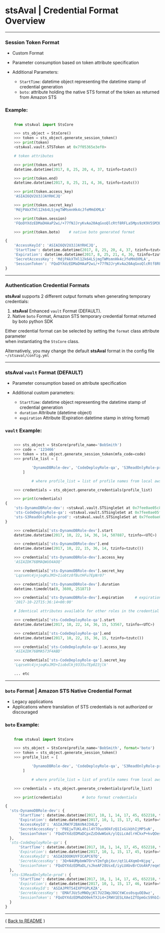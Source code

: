 # stsAval | Credential Format Overview

* * *

### Session Token Format

* Custom Format
* Parameter consumption based on token attribute specification
* Additional Parameters:

    * `StartTime`: datetime object representing the datetime stamp of credential generation
    * `boto`:  attribute holding the native STS format of the token as returned from Amazon STS

### Example:

```python

    from stsAval import StsCore

    >>> sts_object = StsCore()
    >>> token = sts_object.generate_session_token()
    >>> print(token)
    <stsAval.vault.STSToken at 0x7f05365e3ef0>

    # token attributes

    >>> print(token.start)
    datetime.datetime(2017, 8, 25, 20, 4, 37, tzinfo=tzutc()

    >>> print(token.end)
    datetime.datetime(2017, 8, 25, 21, 4, 36, tzinfo=tzutc())

    >>> print(token.access_key)
    'ASIAI6QV2U3JJAYRHCJQ'

    >>> print(token.secret_key)
    'MdjPAkXTHl12k64LSjmgTWMsmnHk4cJfeMHdXMLA'

    >>> print(token.session)
    'FQoDYXdzEDMaDHAaP2wi/+77fNJJryKvAa20AqGxoQlcRtf8RFLa5Mps9zK9V5SM3Q7+M3h9iNbcxfaZsUnTzFvFwjVZjYKk...zQU='

    >>> print(token.boto)    # native boto generated format

{
    'AccessKeyId': 'ASIAI6QV2U3JJAYRHCJQ',
    'StartTime': datetime.datetime(2017, 8, 25, 20, 4, 37, tzinfo=tzutc()),
    'Expiration': datetime.datetime(2017, 8, 25, 21, 4, 36, tzinfo=tzutc()),
    'SecretAccessKey': 'MdjPAkXTHl12k64LSjmgTWMsmnHk4cJfeMHdXMLA',
    'SessionToken': 'FQoDYXdzEDMaDHAaP2wi/+77fNJJryKvAa20AqGxoQlcRtf8RFLa5Mps9zK9V5SM3Q7+M3h9iNbcxfa...zQU='
}

```

* * *

### Authentication Credential Formats

**stsAval** supports 2 different output formats when generating temporary credentials:

1. **stsAval** Enhanced `vault` Format (DEFAULT).  
2. Native `boto` Format, Amazon STS temporary credential format returned by boto python SDK

Either credential format can be selected by setting the `format` class attribute parameter  
when instantiating the `StsCore` class.

Alternatively, you may change the default **stsAval** format in the config file `~/stsaval/config.yml`  

* * *

### stsAval `vault` Format (DEFAULT)

* Parameter consumption based on attribute specification
* Additional custom parameters:

    * `StartTime`: datetime object representing the datetime stamp of credential generation
    * `duration` Attribute (datetime object)
    * `expiration` Attribute (Expiration datetime stamp in string format)

### `vault` Example:

```python

    >>> sts_object = StsCore(profile_name='BobSmith')
    >>> code = '123466'
    >>> token = sts_object.generate_session_token(mfa_code=code)
    >>> profile_list = [

            'DynamoDBRole-dev', 'CodeDeployRole-qa', 'S3ReadOnlyRole-prod'
        ]

            # where profile_list = list of profile names from local awscli config

    >>> credentials = sts_object.generate_credentials(profile_list)

    >>> print(credentials)
{
    'sts-DynamoDBRole-dev': <stsAval.vault.STSingleSet at 0x7fee0ae05c88>,
    'sts-CodeDeployRole-qa': <stsAval.vault.STSingleSet at 0x7fee0ae05f60>,
    'sts-S3ReadOnlyRole-prod': <stsAval.vault.STSingleSet at 0x7fee0ae05fd0>
}

    >>> credentials['sts-DynamoDBRole-dev'].start
    datetime.datetime(2017, 10, 22, 14, 36, 14, 507887, tzinfo=<UTC>)

    >>> credentials['sts-DynamoDBRole-dev'].end
    datetime.datetime(2017, 10, 22, 15, 36, 14, tzinfo=tzutc())

    >>> credentials['sts-DynamoDBRole-dev'].access_key
    'ASIAIDK76BMAQWUO4AOQ'

    >>> credentials['sts-DynamoDBRole-dev'].secret_key
    'LqzseVc4jnjoqKuJM3+Iiobtz0fButHFu7EpNr07'

    >>> credentials['sts-DynamoDBRole-dev'].duration
    datetime.timedelta(0, 3600, 251871)

    >>> credentials['sts-DynamoDBRole-dev'].expiration     # expiration str in isoformat
    '2017-10-22T15:36:14+00:00'

    # Identical attributes available for other roles in the credential set

    >>> credentials['sts-CodeDeployRole-qa'].start
    datetime.datetime(2017, 10, 22, 14, 36, 15, 53567, tzinfo=<UTC>)

    >>> credentials['sts-CodeDeployRole-qa'].end
    datetime.datetime(2017, 10, 22, 15, 36, 15, tzinfo=tzutc())

    >>> credentials['sts-CodeDeployRole-qa'].access_key
    'ASIAIDK76BMA573F4ABD'

    >>> credentials['sts-CodeDeployRole-qa'].secret_key
    'LqzseVc4jnjoqKuJM3+Iiobdlkj9335u7Ep023jlk'

    ... etc

```

* * *

### `boto` Format | Amazon STS Native Credential Format

* Legacy applications
* Applications where translation of STS credentials is not authorized or discouraged

### `boto` Example:

```python

    from stsAval import StsCore

    >>> sts_object = StsCore(profile_name='BobSmith', format='boto')
    >>> token = sts_object.generate_session_token()  
    >>> profile_list = [

            'DynamoDBRole-dev', 'CodeDeployRole-qa', 'S3ReadOnlyRole-prod'
        ]

            # where profile_list = list of profile names from local awscli config

    >>> credentials = sts_object.generate_credentials(profile_list)

    >>> print(credentials)         # boto format credentials

{
  'sts-DynamoDBRole-dev': {        
      'StartTime': datetime.datetime(2017, 10, 1, 14, 17, 45, 652218, tzinfo=<UTC>)},
      'Expiration': datetime.datetime(2017, 10, 1, 15, 17, 45, tzinfo=tzutc()),
      'AccessKeyId': 'ASIAJRW7F2BAVN4J34LQ',
      'SecretAccessKey': 'P8EjwTUKL4hil4Y7Ouo9OkFzQ1IxGikbhIjMP5uN',
      'SessionToken': 'FQoDYXdzEDMaDCpxZzDdwWGok/ylQiLcAdlrHCkxP+kvQOes3mnQ0r5GXt...'
  },
  'sts-CodeDeployRole-qa': {
      'StartTime': datetime.datetime(2017, 10, 1, 14, 17, 45, 652218, tzinfo=<UTC>)},
      'Expiration': datetime.datetime(2017, 10, 1, 15, 17, 45, tzinfo=tzutc()),
      'AccessKeyId': 'ASIAIOOOKUYFICAPC6TQ',
      'SecretAccessKey': '3Q+N4UMpbmW7OrvY2mfgbjXxr/qt1L4XqmO+Njpq',
      'SessionToken': 'FQoDYXdzEDMaDL/sJkeAF28UsxE/iyLUAbvBrCUoAkP/eqeS...'
  },
  'sts-S3ReadOnlyRole-prod': {        
      'StartTime': datetime.datetime(2017, 10, 1, 14, 17, 45, 652218, tzinfo=<UTC>)}}
      'Expiration': datetime.datetime(2017, 10, 1, 15, 17, 46, tzinfo=tzutc()),
      'AccessKeyId': 'ASIAJPRTS4IXPYGPLKZA',
      'SecretAccessKey': 'EMAfJUz5zMNOyjKl7U2IWpJ0GCtWCos0squOE0wz',
      'SessionToken': 'FQoDYXdzEDMaDO0ekTXJi4+IRWV1ESLXAe1ZfOpmGcS9hbIr...'
  }
}

```
* * *

( [Back to README](../../README.md) )


* * *
